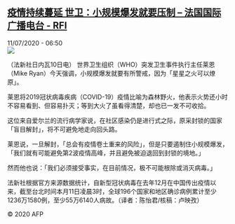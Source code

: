 <!--1594447049000-->
[疫情持续蔓延 世卫：小规模爆发就要压制 – 法国国际广播电台 - RFI](http://www.rfi.fr//cn/contenu/20200711-%E7%96%AB%E6%83%85%E6%8C%81%E7%BB%AD%E8%94%93%E5%BB%B6-%E4%B8%96%E5%8D%AB%E5%B0%8F%E8%A7%84%E6%A8%A1%E7%88%86%E5%8F%91%E5%B0%B1%E8%A6%81%E5%8E%8B%E5%88%B6)
------

<div>11/07/2020 - 06:50</div><img src="https://s.rfi.fr/media/display/07e93ddc-c336-11ea-817a-005056a964fe/w:310/p:16x9/int0005b.200711125001.jpg"><div class="t-content__body u-clearfix"><div class="m-interstitial"></div><p>（法新社日内瓦10日电）    世界卫生组织（WHO）突发卫生事件执行主任莱恩（Mike Ryan）今天强调，小规模爆发就要有所警戒，因为「星星之火可以燎原」。</p><p>    莱恩将2019冠状病毒疾病（COVID-19）疫情比喻为森林野火，他表示火势还小时不容易看到、但容易扑灭；等到大火了虽看得清楚，却也已一发不可收拾。</p><p>    这位来自爱尔兰的流行病学家说，在社区感染仍是进行式之际，原采封锁的国家「盲目解封」，将不可避免地走向回头路。</p><p>    莱恩说，一旦解封，「总会有疫情卷土重来的风险」，但是只要遏制住小规模爆发，「我们就有可能避免第2波疫情高峰，并且避免被迫退回到封锁的境地。」</p><p>    然而他也说：「我们必须接受事实，在目前情况，极不可能根除或消灭病毒。」</p><p>    法新社根据官方来源数据统计，自新型冠状病毒在去年12月在中国传出疫情以来，截至台北时间本月11日凌晨3时，全球196个国家和地区确诊病例累计至少1236万1580例，至少55万6140人病故。（译者：陈怡君/核稿：卢映孜）</p><p class="t-copyright">© 2020 AFP</p>        </div>
